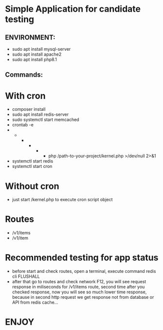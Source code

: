 Simple Application for candidate testing
========================================

 ## ENVIRONMENT:
- sudo apt install mysql-server
- sudo apt install apache2
- sudo apt install php8.1

## Commands:

# With cron
- composer install
- sudo apt install redis-server
- sudo systemctl start memcached
- crontab -e
- * * * * * php /path-to-your-project/kernel.php >/dev/null 2>&1
- systemctl start redis
- systemctl start cron

# Without cron
- just start /kernel.php to execute cron script object

# Routes
- /v1/items
- /v1/item

# Recommended testing for app status
- before start and check routes, open a terminal,
execute command redis cli FLUSHALL
- after that go to routes and check network F12, you will see request response in miliseconds for /v1/items route,
second time after you checked response, now you will see so much lower time response, because in second http request we get response not from database or API from redis cache...

# ENJOY